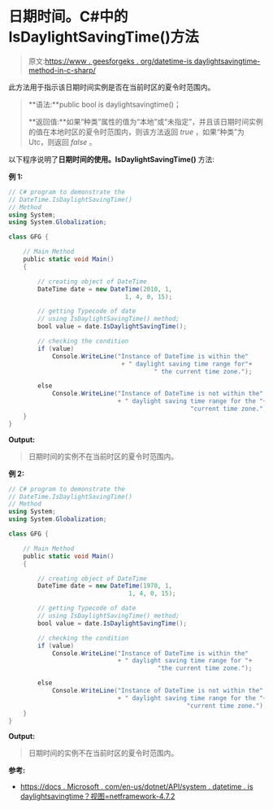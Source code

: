 # 日期时间。C#中的 IsDaylightSavingTime()方法

> 原文:[https://www . geesforgeks . org/datetime-is daylightsavingtime-method-in-c-sharp/](https://www.geeksforgeeks.org/datetime-isdaylightsavingtime-method-in-c-sharp/)

此方法用于指示该日期时间实例是否在当前时区的夏令时范围内。

> **语法:**public bool is daylightsavingtime()；
> 
> **返回值:**如果“种类”属性的值为“本地”或“未指定”，并且该日期时间实例的值在本地时区的夏令时范围内，则该方法返回 *true* ，如果“种类”为 Utc，则返回 *false* 。

以下程序说明了**日期时间的使用。IsDaylightSavingTime()** 方法:

**例 1:**

```cs
// C# program to demonstrate the
// DateTime.IsDaylightSavingTime()
// Method
using System;
using System.Globalization;

class GFG {

    // Main Method
    public static void Main()
    {

        // creating object of DateTime
        DateTime date = new DateTime(2010, 1,
                                1, 4, 0, 15);

        // getting Typecode of date
        // using IsDaylightSavingTime() method;
        bool value = date.IsDaylightSavingTime();

        // checking the condition
        if (value)
            Console.WriteLine("Instance of DateTime is within the"
                               + " daylight saving time range for"+
                                        " the current time zone.");

        else
            Console.WriteLine("Instance of DateTime is not within the"
                              + " daylight saving time range for the "+
                                                  "current time zone.");
    }
}
```

**Output:**

> 日期时间的实例不在当前时区的夏令时范围内。

**例 2:**

```cs
// C# program to demonstrate the
// DateTime.IsDaylightSavingTime()
// Method
using System;
using System.Globalization;

class GFG {

    // Main Method
    public static void Main()
    {

        // creating object of DateTime
        DateTime date = new DateTime(1970, 1,
                                 1, 4, 0, 15);

        // getting Typecode of date
        // using IsDaylightSavingTime() method;
        bool value = date.IsDaylightSavingTime();

        // checking the condition
        if (value)
            Console.WriteLine("Instance of DateTime is within the"
                              + " daylight saving time range for "+
                                         "the current time zone.");

        else
            Console.WriteLine("Instance of DateTime is not within the"
                              + " daylight saving time range for the "+
                                                 "current time zone.");
    }
}
```

**Output:**

> 日期时间的实例不在当前时区的夏令时范围内。

**参考:**

*   [https://docs . Microsoft . com/en-us/dotnet/API/system . datetime . is daylightsavingtime？视图=netframework-4.7.2](https://docs.microsoft.com/en-us/dotnet/api/system.datetime.isdaylightsavingtime?view=netframework-4.7.2)